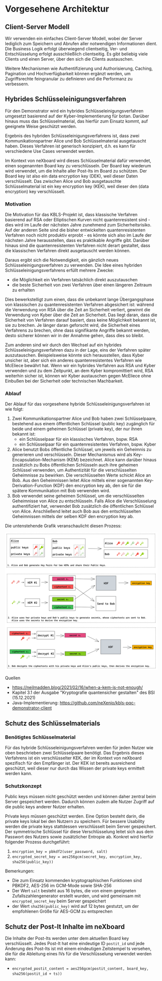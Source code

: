 # Vorgesehene Architektur

## Client-Server Modell
Wir verwenden ein einfaches Client-Server Modell, wobei der Server lediglich zum Speichern und Abrufen aller notwendigen 
Informationen dient. Die Business Logik erfolgt überwiegend clientseitig, Ver- und Entschlüsselung erfolgt ausschließlich 
clientseitig. Es gibt beliebig viele Clients und einen Server, über den sich die Clients austauschen.

Weitere Mechanismen wie Authentifizierung und Authorisierung, Caching, Pagination und Hochverfügbarkeit können ergänzt 
werden, um Zugriffsrechte feingranular zu definieren und die Performanz zu verbessern.


## Hybrides Schlüsseleinigungsverfahren

Für den Demonstrator wird ein hybrides Schlüsseleinigungsverfahren umgesetzt basierend auf der Kyber-Implementierung für 
botan. Darüber hinaus muss das Schlüsselmaterial, das hierfür zum Einsatz kommt, auf geeignete Weise geschützt werden.

Ergebnis des hybriden Schlüsseleinigungsverfahrens ist, dass zwei Kommunikationspartner Alice und Bob Schlüsselmaterial 
ausgetauscht haben. Dieses Verfahren ist generisch konzipiert, d.h. es kann für verschiedene Use Cases verwendet werden.

Im Kontext von neXboard wird dieses Schlüsselmaterial dafür verwendet, einen sogenannten Board key zu verschlüsseln. Der 
Board key wiederum wird verwendet, um die Inhalte aller Post-Its im Board zu schützen. Der Board key ist also ein data 
encryption key (DEK), weil dieser Daten verschlüsselt. Das zwischen Alice und Bob ausgetauschte Schlüsselmaterial ist 
ein key encryption key (KEK), weil dieser den (data encryption) key verschlüsselt.


### Motivation

Die Motivation für das KBLS-Projekt ist, dass klassische Verfahren basierend auf RSA oder Elliptischen Kurven nicht 
quantenresistent sind - dies wird im Laufe der nächsten Jahre zunehmend zum Sicherheitsrisiko. Auf der anderen Seite 
sind die bisher entwickelten quantenresistenten Verfahren noch nicht produktiv erprobt - es könnte sich also im Laufe 
der nächsten Jahre herausstellen, dass es praktikable Angriffe gibt. Darüber hinaus sind die quantenresistenten 
Verfahren nicht derart gestaltet, dass die klassischen Verfahren direkt ausgetauscht werden können.

Daraus ergibt sich die Notwendigkeit, ein gänzlich neues Schlüsseleinigungsverfahren zu verwenden. Die Idee eines 
hybriden Schlüsseleinigungsverfahrens erfüllt mehrere Zwecke:
* die Möglichkeit ein Verfahren tatsächlich direkt auszutauschen
* die beste Sicherheit von zwei Verfahren über einen längeren Zeitraum zu erhalten

Dies bewerkstelligt zum einen, dass die unbekannt lange Übergangsphase von klassischen zu quantenresistenten Verfahren 
abgesichert ist: während die Verwendung von RSA über die Zeit an Sicherheit verliert, gewinnt die Verwendung von Kyber 
über die Zeit an Sicherheit. Das liegt daran, dass die Sicherheit von Verfahren darauf basiert, dass keine Möglichkeit 
bekannt ist, sie zu brechen. Je länger daran geforscht wird, die Sicherheit eines Verfahrens zu brechen, ohne dass 
signifikante Angriffe bekannt werden, desto sicherer können wir in der Annahme gehen, dass dies so bleibt.

Zum anderen sind wir durch den Wechsel auf ein hybrides Schlüsseleinigungsverfahren dazu in der Lage, eins der Verfahren 
später auszutauschen. Beispielsweise könnte sich herausstellen, dass Kyber unsicher ist, aber sich ein anderes 
quantenresistentes Verfahren wie McEliece bewährt hat. Wenn wir ein hybrides Verfahren aus RSA und Kyber verwenden und 
zu dem Zeitpunkt, an dem Kyber kompromittiert wird, RSA weiterhin sicher ist, können wir Kyber austauschen gegen 
McEliece ohne Einbußen bei der Sicherheit oder technischen Machbarkeit.


### Ablauf

Der Ablauf für das vorgesehene hybride Schlüsseleinigungsverfahren ist wie folgt:
1. Zwei Kommunikationspartner Alice und Bob haben zwei Schlüsselpaare, bestehend aus einem öffentlichen Schlüssel 
   (public key) zugänglich für beide und einem geheimen Schlüssel (private key), der nur ihnen bekannt ist:
   * ein Schlüsselpaar für ein klassisches Verfahren, bspw. RSA
   * ein Schlüsselpaar für ein quantenresistentes Verfahren, bspw. Kyber
2. Alice benutzt Bobs öffentliche Schlüssel, um jeweils ein Geheimnis zu generieren und verschlüsseln. Dieser 
   Mechanismus wird als Key-Encapsulation-Mechanism (KEM) bezeichnet. Alice kann darüber hinaus zusätzlich zu Bobs 
   öffentlichen Schlüsseln auch ihre geheimen Schlüssel verwenden, um Authentizität für die verschlüsselten Geheimnisse 
   zu bewirken. Die verschlüsselten Werte schickt Alice an Bob. Aus den Geheimnissen leitet Alice mittels einer 
   sogenannten Key-Derivation-Function (KDF) den encryption key ab, den sie für die spätere Kommunikation mit Bob 
   verwenden wird.
3. Bob verwendet seine geheimen Schlüssel, um die verschlüsselten Geheimnisse von Alice zu entschlüsseln. Falls Alice 
   die Verschlüsselung authentifiziert hat, verwendet Bob zusätzlich die öffentlichen Schlüssel von Alice. Anschließend 
   leitet auch Bob aus den entschlüsselten Geheimnissen mittels der selben KDF den encryption key ab.

Die untenstehende Grafik veranschaulicht diesen Prozess:

![](../images/02-hybrid-encryption.png)

Quellen
* https://neilmadden.blog/2021/02/16/when-a-kem-is-not-enough/
* Kapitel 3.1 der Ausgabe "Kryptografie quantensicher gestalten" des BSI (15.12.2021) 
* Java-Implementierung: https://github.com/neXenio/kbls-pqc-demonstrator-client


## Schutz des Schlüsselmaterials

### Benötigtes Schlüsselmaterial
Für das hybride Schlüsseleinigungsverfahren werden für jeden Nutzer wie oben beschrieben zwei Schlüsselpaare benötigt. 
Das Ergebnis dieses Verfahrens ist ein verschlüsselter KEK, der im Kontext von neXboard spezifisch für den Empfänger 
ist. Der KEK ist bereits ausreichend geschützt, weil dieser nur durch das Wissen der private keys ermittelt werden kann.


### Schutzkonzept
Public keys müssen nicht geschützt werden und können daher zentral beim Server gespeichert werden. Dadurch können zudem 
alle Nutzer Zugriff auf die public keys anderer Nutzer erhalten.

Private keys müssen geschützt werden. Eine Option besteht darin, die private keys lokal bei den Nutzern zu speichern. 
Für bessere Usability werden die private keys stattdessen verschlüsselt beim Server gespeichert. Der symmetrische 
Schlüssel für diese Verschlüsselung leitet sich aus dem Passwort des Nutzers sowie zusätzlicher Entropie ab. Konkret 
wird hierfür folgender Prozess durchgeführt:
1. `encryption_key = pbkdf2(user_password, salt)`
2. `encrypted_secret_key = aes256gcm(secret_key, encryption_key, sha256(public_key))`


Bemerkungen:
* Die zum Einsatz kommenden kryptographischen Funktionen sind PBKDF2, AES-256 im GCM-Mode sowie SHA-256
* Der Wert `salt` besteht aus 16 bytes, die von einem geeigneten Zufallszahlengenerator erstellt wurden, und wird 
  gemeinsam mit `encrypted_secret_key` beim Server gespeichert
* der Wert `sha256(public_key)` wird auf 12 bytes gestutzt, um der empfohlenen Größe für AES-GCM zu entsprechen


## Schutz der Post-It Inhalte im neXboard

Die Inhalte der Post-Its werden unter dem aktuellen Board key verschlüsselt. Jedes Post-It hat eine eindeutige ID 
`postit_id` und jede Änderung des Post-Its ist mit einem eindeutigen Zeitstempel ts versehen, die für die Ableitung 
eines IVs für die Verschlüsselung verwendet werden kann:
* `encrypted_postit_content = aes256gcm(postit_content, board_key, sha256(postit_id + ts))`
